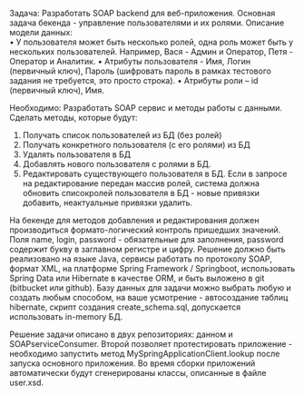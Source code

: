 Задача:
Разработать SOAP backend для веб-приложения. Основная задача бекенда - управление пользователями и их ролями. Описание модели данных:  
•	У пользователя может быть несколько ролей, одна роль может быть у нескольких пользователей. Например, Вася - Админ и Оператор, Петя - Оператор и Аналитик. 
•	Атрибуты пользователя - Имя, Логин (первичный ключ), Пароль (шифровать пароль в рамках тестового задания не требуется, это просто строка). 
•	Атрибуты роли – id (первичный ключ), Имя. 
 
Необходимо: 
Разработать SOAP сервис и методы работы с данными. Сделать методы, которые будут:
1.	Получать список пользователей из БД (без ролей)
2.	Получать конкретного пользователя (с его ролями) из БД
3.	Удалять пользователя в БД
4.	Добавлять нового пользователя с ролями в БД. 
5.	Редактировать существующего пользователя в БД. Если в запросе на редактирование передан массив ролей, система должна обновить списокролей пользователя 
в БД - новые привязки добавить, неактуальные привязки удалить.

На бекенде для методов добавления и редактирования должен производиться формато-логический контроль пришедших значений. Поля name, login, password - 
обязательные для заполнения, password содержит букву в заглавном регистре и цифру. 
Решение должно быть реализовано на языке Java, сервисы работать по протоколу SOAP, формат XML, на платформе Spring Framework / Springboot, 
использовать Spring Data или Hibernate в качестве ORM, и быть выложено в git (bitbucket или github). Базу данных для задачи можно выбрать любую и создать любым 
способом, на ваше усмотрение - автосоздание таблиц hibernate, скрипт создания create_schema.sql, допускается использовать in-memory БД. 

Решение задачи описано в двух репозиториях: данном и SOAPserviceConsumer. Второй позволяет протестировать приложение - необходимо запустить метод 
MySpringApplicationClient.lookup после запуска основного приложения. Во время сборки приложений автоматически будут сгенерированы классы, описанные в файле user.xsd.
